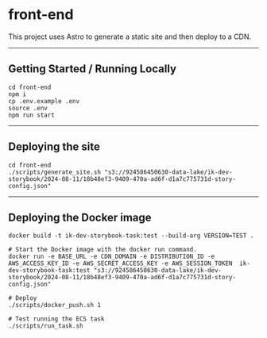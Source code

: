 # front-end

This project uses Astro to generate a static site and then deploy to a CDN.

---

## Getting Started / Running Locally

```
cd front-end
npm i
cp .env.example .env
source .env
npm run start
```

---

## Deploying the site

```
cd front-end
./scripts/generate_site.sh "s3://924586450630-data-lake/ik-dev-storybook/2024-08-11/18b48ef3-9409-470a-ad6f-d1a7c775731d-story-config.json"
```

---

## Deploying the Docker image

```
docker build -t ik-dev-storybook-task:test --build-arg VERSION=TEST .

# Start the Docker image with the docker run command.
docker run -e BASE_URL -e CDN_DOMAIN -e DISTRIBUTION_ID -e AWS_ACCESS_KEY_ID -e AWS_SECRET_ACCESS_KEY -e AWS_SESSION_TOKEN  ik-dev-storybook-task:test "s3://924586450630-data-lake/ik-dev-storybook/2024-08-11/18b48ef3-9409-470a-ad6f-d1a7c775731d-story-config.json"

# Deploy
./scripts/docker_push.sh 1

# Test running the ECS task
./scripts/run_task.sh
```
